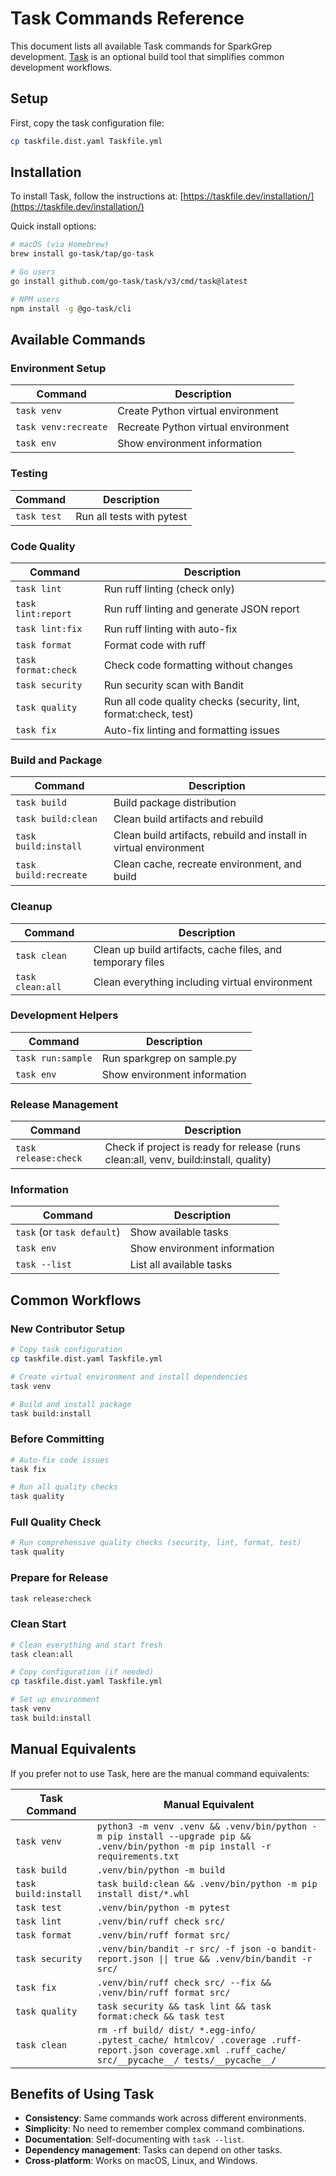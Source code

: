 # Task Commands Reference

This document lists all available Task commands for SparkGrep development. [Task](https://taskfile.dev/) is an optional build tool that simplifies common development workflows.

## Setup

First, copy the task configuration file:

```bash
cp taskfile.dist.yaml Taskfile.yml
```

## Installation

To install Task, follow the instructions at: [https://taskfile.dev/installation/](https://taskfile.dev/installation/)

Quick install options:

```bash
# macOS (via Homebrew)
brew install go-task/tap/go-task

# Go users
go install github.com/go-task/task/v3/cmd/task@latest

# NPM users
npm install -g @go-task/cli
```

## Available Commands

### Environment Setup

| Command | Description |
|---------|-------------|
| `task venv` | Create Python virtual environment |
| `task venv:recreate` | Recreate Python virtual environment |
| `task env` | Show environment information |

### Testing

| Command | Description |
|---------|-------------|
| `task test` | Run all tests with pytest |

### Code Quality

| Command | Description |
|---------|-------------|
| `task lint` | Run ruff linting (check only) |
| `task lint:report` | Run ruff linting and generate JSON report |
| `task lint:fix` | Run ruff linting with auto-fix |
| `task format` | Format code with ruff |
| `task format:check` | Check code formatting without changes |
| `task security` | Run security scan with Bandit |
| `task quality` | Run all code quality checks (security, lint, format:check, test) |
| `task fix` | Auto-fix linting and formatting issues |

### Build and Package

| Command | Description |
|---------|-------------|
| `task build` | Build package distribution |
| `task build:clean` | Clean build artifacts and rebuild |
| `task build:install` | Clean build artifacts, rebuild and install in virtual environment |
| `task build:recreate` | Clean cache, recreate environment, and build |

### Cleanup

| Command | Description |
|---------|-------------|
| `task clean` | Clean up build artifacts, cache files, and temporary files |
| `task clean:all` | Clean everything including virtual environment |

### Development Helpers

| Command | Description |
|---------|-------------|
| `task run:sample` | Run sparkgrep on sample.py |
| `task env` | Show environment information |

### Release Management

| Command | Description |
|---------|-------------|
| `task release:check` | Check if project is ready for release (runs clean:all, venv, build:install, quality) |

### Information

| Command | Description |
|---------|-------------|
| `task` (or `task default`) | Show available tasks |
| `task env` | Show environment information |
| `task --list` | List all available tasks |

## Common Workflows

### New Contributor Setup

```bash
# Copy task configuration
cp taskfile.dist.yaml Taskfile.yml

# Create virtual environment and install dependencies
task venv

# Build and install package
task build:install
```

### Before Committing

```bash
# Auto-fix code issues
task fix

# Run all quality checks
task quality
```

### Full Quality Check

```bash
# Run comprehensive quality checks (security, lint, format, test)
task quality
```

### Prepare for Release

```bash
task release:check
```

### Clean Start

```bash
# Clean everything and start fresh
task clean:all

# Copy configuration (if needed)
cp taskfile.dist.yaml Taskfile.yml

# Set up environment
task venv
task build:install
```

## Manual Equivalents

If you prefer not to use Task, here are the manual command equivalents:

| Task Command | Manual Equivalent |
|-------------|-------------------|
| `task venv` | `python3 -m venv .venv && .venv/bin/python -m pip install --upgrade pip && .venv/bin/python -m pip install -r requirements.txt` |
| `task build` | `.venv/bin/python -m build` |
| `task build:install` | `task build:clean && .venv/bin/python -m pip install dist/*.whl` |
| `task test` | `.venv/bin/python -m pytest` |
| `task lint` | `.venv/bin/ruff check src/` |
| `task format` | `.venv/bin/ruff format src/` |
| `task security` | `.venv/bin/bandit -r src/ -f json -o bandit-report.json \|\| true && .venv/bin/bandit -r src/` |
| `task fix` | `.venv/bin/ruff check src/ --fix && .venv/bin/ruff format src/` |
| `task quality` | `task security && task lint && task format:check && task test` |
| `task clean` | `rm -rf build/ dist/ *.egg-info/ .pytest_cache/ htmlcov/ .coverage .ruff-report.json coverage.xml .ruff_cache/ src/__pycache__/ tests/__pycache__/` |

## Benefits of Using Task

- **Consistency**: Same commands work across different environments.
- **Simplicity**: No need to remember complex command combinations.
- **Documentation**: Self-documenting with `task --list`.
- **Dependency management**: Tasks can depend on other tasks.
- **Cross-platform**: Works on macOS, Linux, and Windows.
